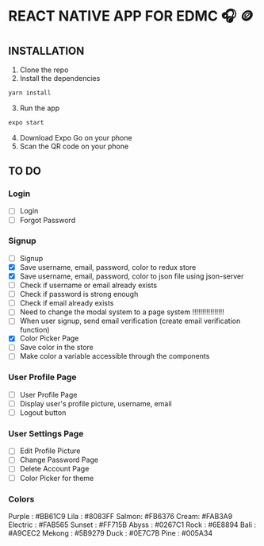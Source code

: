 # REACT NATIVE APP FOR EDMC 🎧 🪙

## INSTALLATION

1. Clone the repo
2. Install the dependencies

```bash
yarn install
```

3. Run the app

```bash
expo start
```

4. Download Expo Go on your phone
5. Scan the QR code on your phone

## TO DO

### Login

- [ ] Login
- [ ] Forgot Password

### Signup

- [ ] Signup
- [x] Save username, email, password, color to redux store
- [x] Save username, email, password, color to json file using json-server
- [ ] Check if username or email already exists
- [ ] Check if password is strong enough
- [ ] Check if email already exists
- [ ] Need to change the modal system to a page system !!!!!!!!!!!!!!!!
- [ ] When user signup, send email verification (create email verification function)
- [x] Color Picker Page
- [ ] Save color in the store
- [ ] Make color a variable accessible through the components

### User Profile Page

- [ ] User Profile Page
- [ ] Display user's profile picture, username, email
- [ ] Logout button

### User Settings Page

- [ ] Edit Profile Picture
- [ ] Change Password Page
- [ ] Delete Account Page
- [ ] Color Picker for theme

### Colors

Purple : #BB61C9
Lila : #8083FF
Salmon: #FB6376
Cream: #FAB3A9
Electric : #FAB565
Sunset : #FF715B
Abyss : #0267C1
Rock : #6E8894
Bali : #A9CEC2
Mekong : #5B9279
Duck : #0E7C7B
Pine : #005A34
